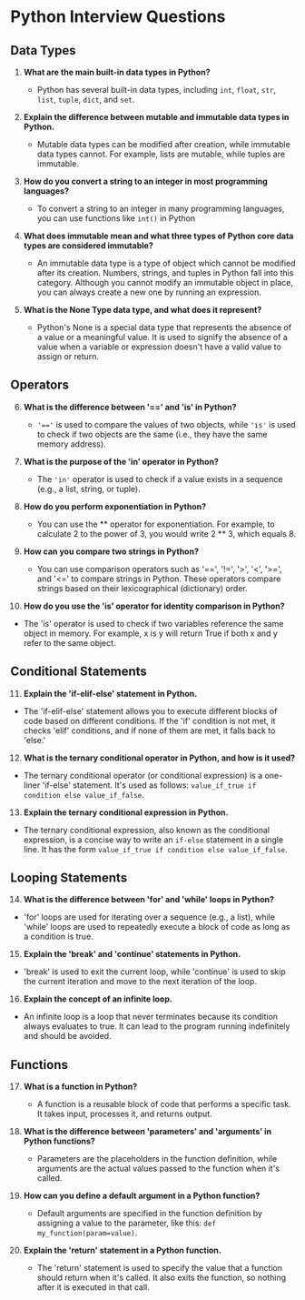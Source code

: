 # Python Interview Questions

## Data Types

1. **What are the main built-in data types in Python?**
   - Python has several built-in data types, including `int`, `float`, `str`, `list`, `tuple`, `dict`, and `set`.

2. **Explain the difference between mutable and immutable data types in Python.**
   - Mutable data types can be modified after creation, while immutable data types cannot. For example, lists are mutable, while tuples are immutable.
3. **How do you convert a string to an integer in most programming languages?**

   - To convert a string to an integer in many programming languages, you can use functions like `int()` in Python
4. **What does immutable mean and what three types of Python core data types are considered immutable?**
   - An immutable data type is a type of object which cannot be modified after its creation. Numbers, strings, and tuples in Python fall into this category. Although you cannot modify an immutable object in place, you can always create a new one by running an expression.
5. **What is the None Type data type, and what does it represent?**
   - Python's None is a special data type that represents the absence of a value or a meaningful value. It is used to signify the absence of a value when a variable or expression doesn't have a valid value to assign or return.

## Operators

6. **What is the difference between '==' and 'is' in Python?**
   - `'=='` is used to compare the values of two objects, while `'is'` is used to check if two objects are the same (i.e., they have the same memory address).

7. **What is the purpose of the 'in' operator in Python?**
   - The `'in'` operator is used to check if a value exists in a sequence (e.g., a list, string, or tuple).
8. **How do you perform exponentiation in Python?**
   - You can use the ** operator for exponentiation. For example, to calculate 2 to the power of 3, you would write 2 ** 3, which equals 8.
9. **How can you compare two strings in Python?**

   - You can use comparison operators such as '==', '!=', '>', '<', '>=', and '<=' to compare strings in Python. These operators compare strings based on their lexicographical (dictionary) order.
10. **How do you use the 'is' operator for identity comparison in Python?**

   - The 'is' operator is used to check if two variables reference the same object in memory. For example, x is y will return True if both x and y refer to the same object.

## Conditional Statements

11. **Explain the 'if-elif-else' statement in Python.**
   - The 'if-elif-else' statement allows you to execute different blocks of code based on different conditions. If the 'if' condition is not met, it checks 'elif' conditions, and if none of them are met, it falls back to 'else.'

12. **What is the ternary conditional operator in Python, and how is it used?**
   - The ternary conditional operator (or conditional expression) is a one-liner 'if-else' statement. It's used as follows: `value_if_true if condition else value_if_false`.
13. **Explain the ternary conditional expression in Python.**

   - The ternary conditional expression, also known as the conditional expression, is a concise way to write an `if-else` statement in a single line. It has the form `value_if_true if condition else value_if_false`.
## Looping Statements

14. **What is the difference between 'for' and 'while' loops in Python?**
   - 'for' loops are used for iterating over a sequence (e.g., a list), while 'while' loops are used to repeatedly execute a block of code as long as a condition is true.

15. **Explain the 'break' and 'continue' statements in Python.**
   - 'break' is used to exit the current loop, while 'continue' is used to skip the current iteration and move to the next iteration of the loop.
16. **Explain the concept of an infinite loop.**

   - An infinite loop is a loop that never terminates because its condition always evaluates to true. It can lead to the program running indefinitely and should be avoided.

## Functions

17. **What is a function in Python?**
    - A function is a reusable block of code that performs a specific task. It takes input, processes it, and returns output.

18. **What is the difference between 'parameters' and 'arguments' in Python functions?**
    - Parameters are the placeholders in the function definition, while arguments are the actual values passed to the function when it's called.

19. **How can you define a default argument in a Python function?**
    - Default arguments are specified in the function definition by assigning a value to the parameter, like this: `def my_function(param=value)`.

20. **Explain the 'return' statement in a Python function.**
    - The 'return' statement is used to specify the value that a function should return when it's called. It also exits the function, so nothing after it is executed in that call.